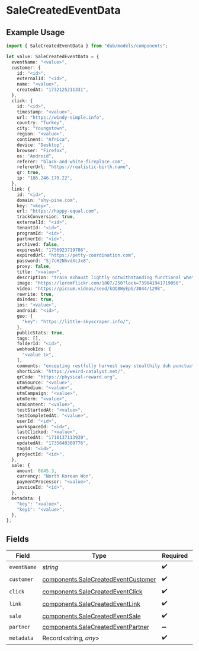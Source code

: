 # SaleCreatedEventData

## Example Usage

```typescript
import { SaleCreatedEventData } from "dub/models/components";

let value: SaleCreatedEventData = {
  eventName: "<value>",
  customer: {
    id: "<id>",
    externalId: "<id>",
    name: "<value>",
    createdAt: "1732125211331",
  },
  click: {
    id: "<id>",
    timestamp: "<value>",
    url: "https://windy-simple.info",
    country: "Turkey",
    city: "Youngstown",
    region: "<value>",
    continent: "Africa",
    device: "Desktop",
    browser: "Firefox",
    os: "Android",
    referer: "black-and-white-fireplace.com",
    refererUrl: "https://realistic-birth.name",
    qr: true,
    ip: "186.246.170.22",
  },
  link: {
    id: "<id>",
    domain: "shy-pine.com",
    key: "<key>",
    url: "https://happy-equal.com",
    trackConversion: true,
    externalId: "<id>",
    tenantId: "<id>",
    programId: "<id>",
    partnerId: "<id>",
    archived: false,
    expiresAt: "1756923719786",
    expiredUrl: "https://petty-coordination.com",
    password: "Sj7cH2NhvdXcJx8",
    proxy: false,
    title: "<value>",
    description: "train exhaust lightly notwithstanding functional whether",
    image: "https://loremflickr.com/1807/250?lock=739641941719050",
    video: "https://picsum.videos/seed/kQQ8WyEpG/3044/1298",
    rewrite: true,
    doIndex: true,
    ios: "<value>",
    android: "<id>",
    geo: {
      "key": "https://little-skyscraper.info/",
    },
    publicStats: true,
    tags: [],
    folderId: "<id>",
    webhookIds: [
      "<value 1>",
    ],
    comments: "excepting restfully harvest sway stealthily duh punctuation",
    shortLink: "https://weird-catalyst.net/",
    qrCode: "https://physical-reward.org",
    utmSource: "<value>",
    utmMedium: "<value>",
    utmCampaign: "<value>",
    utmTerm: "<value>",
    utmContent: "<value>",
    testStartedAt: "<value>",
    testCompletedAt: "<value>",
    userId: "<id>",
    workspaceId: "<id>",
    lastClicked: "<value>",
    createdAt: "1710137113939",
    updatedAt: "1735640300776",
    tagId: "<id>",
    projectId: "<id>",
  },
  sale: {
    amount: 8645.3,
    currency: "North Korean Won",
    paymentProcessor: "<value>",
    invoiceId: "<id>",
  },
  metadata: {
    "key": "<value>",
    "key1": "<value>",
  },
};
```

## Fields

| Field                                                                                      | Type                                                                                       | Required                                                                                   | Description                                                                                |
| ------------------------------------------------------------------------------------------ | ------------------------------------------------------------------------------------------ | ------------------------------------------------------------------------------------------ | ------------------------------------------------------------------------------------------ |
| `eventName`                                                                                | *string*                                                                                   | :heavy_check_mark:                                                                         | N/A                                                                                        |
| `customer`                                                                                 | [components.SaleCreatedEventCustomer](../../models/components/salecreatedeventcustomer.md) | :heavy_check_mark:                                                                         | N/A                                                                                        |
| `click`                                                                                    | [components.SaleCreatedEventClick](../../models/components/salecreatedeventclick.md)       | :heavy_check_mark:                                                                         | N/A                                                                                        |
| `link`                                                                                     | [components.SaleCreatedEventLink](../../models/components/salecreatedeventlink.md)         | :heavy_check_mark:                                                                         | N/A                                                                                        |
| `sale`                                                                                     | [components.SaleCreatedEventSale](../../models/components/salecreatedeventsale.md)         | :heavy_check_mark:                                                                         | N/A                                                                                        |
| `partner`                                                                                  | [components.SaleCreatedEventPartner](../../models/components/salecreatedeventpartner.md)   | :heavy_minus_sign:                                                                         | N/A                                                                                        |
| `metadata`                                                                                 | Record<string, *any*>                                                                      | :heavy_check_mark:                                                                         | N/A                                                                                        |